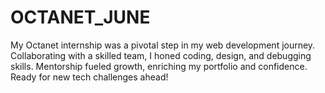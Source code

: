 # OCTANET_JUNE
My Octanet internship was a pivotal step in my web development journey. Collaborating with a skilled team, I honed coding, design, and debugging skills. Mentorship fueled growth, enriching my portfolio and confidence. Ready for new tech challenges ahead!
